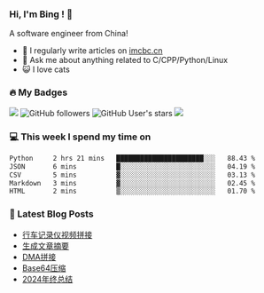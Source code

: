### Hi, I'm Bing ! 👋

A software engineer from China! 

- 📝 I regularly write articles on [imcbc.cn](https://imcbc.cn)
- 💬 Ask me about anything related to C/CPP/Python/Linux
- 😺 I love cats

### 🔥 My Badges

![](https://komarev.com/ghpvc/?username=caibingcheng)
![GitHub followers](https://img.shields.io/github/followers/caibingcheng)
![GitHub User's stars](https://img.shields.io/github/stars/caibingcheng)
![](https://www.codewars.com/users/caibingcheng/badges/micro)

### 💻 This week I spend my time on
<!--START_SECTION:waka-->

```txt
Python     2 hrs 21 mins   ██████████████████████░░░   88.43 %
JSON       6 mins          █░░░░░░░░░░░░░░░░░░░░░░░░   04.19 %
CSV        5 mins          ▓░░░░░░░░░░░░░░░░░░░░░░░░   03.13 %
Markdown   3 mins          ▓░░░░░░░░░░░░░░░░░░░░░░░░   02.45 %
HTML       2 mins          ▒░░░░░░░░░░░░░░░░░░░░░░░░   01.70 %
```

<!--END_SECTION:waka-->

### 📔 Latest Blog Posts
<!-- BLOG-POST-LIST:START -->
- [行车记录仪视频拼接](https://imcbc.cn/202505/dashcam-video-merge/)
- [生成文章摘要](https://imcbc.cn/202504/summary-by-ai/)
- [DMA拼接](https://imcbc.cn/202504/dma-ring/)
- [Base64压缩](https://imcbc.cn/202504/base64-compression/)
- [2024年终总结](https://imcbc.cn/202501/2024-summary/)
<!-- BLOG-POST-LIST:END -->

<!-- 
### 🌟 My github status

![](https://github-profile-trophy.vercel.app/?username=caibingcheng&row=1&column=6&margin-w=8)
![](http://github-profile-summary-cards.vercel.app/api/cards/profile-details?username=caibingcheng&theme=github) 

![](http://github-profile-summary-cards.vercel.app/api/cards/repos-per-language?username=caibingcheng&theme=github&exclude=html,css) &nbsp;&nbsp; ![](http://github-profile-summary-cards.vercel.app/api/cards/most-commit-language?username=caibingcheng&theme=github&exclude=html,css) 

![](http://github-profile-summary-cards.vercel.app/api/cards/productive-time?username=caibingcheng&theme=github&utcOffset=8) &nbsp;&nbsp; ![](http://github-profile-summary-cards.vercel.app/api/cards/stats?username=caibingcheng&theme=github) 
-->
